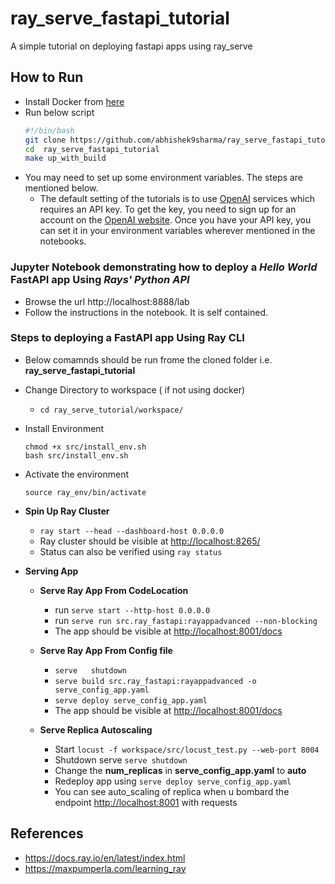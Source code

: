 # ray_serve_fastapi_tutorial
A simple tutorial on deploying fastapi apps using ray_serve


## How to Run
- Install Docker from [here](https://docs.docker.com/get-docker/)
- Run below script
    ```bash
    #!/bin/bash
    git clone https://github.com/abhishek9sharma/ray_serve_fastapi_tutorial.git
    cd  ray_serve_fastapi_tutorial
    make up_with_build 
    ```
-  You may need to set up some environment variables. The steps are mentioned below. 
    - The default setting of the tutorials is to use [OpenAI](https://openai.com/) services which requires an API key. To get the key, you need to sign up for an account on the [OpenAI website](https://openai.com/product). Once you have your API key, you can set it in your environment variables wherever mentioned in the notebooks.

### Jupyter Notebook demonstrating how to deploy a _Hello World_ FastAPI app Using _Rays' Python API_
    
- Browse the url http://localhost:8888/lab
- Follow the instructions in the notebook. It is self contained. 


### Steps to deploying a FastAPI app Using Ray CLI

- Below comamnds should be run frome the cloned folder i.e. __ray_serve_fastapi_tutorial__

- Change Directory to workspace ( if not using docker)
    -  ``` cd ray_serve_tutorial/workspace/ ```

-  Install Environment
    
    ```
    chmod +x src/install_env.sh
    bash src/install_env.sh
    ```

-  Activate the environment

    ```
    source ray_env/bin/activate
    ```

-  **Spin Up Ray Cluster**
    
    - ``` ray start --head --dashboard-host 0.0.0.0  ```
    - Ray cluster should be visible at [http://localhost:8265/](http://localhost:8265)
    - Status can also be verified using ``` ray status  ```

-  **Serving App**

    - __Serve Ray App From CodeLocation__
        - run ```serve start --http-host 0.0.0.0 ```
        - run ``` serve run src.ray_fastapi:rayappadvanced --non-blocking ```
        - The app should be visible at [http://localhost:8001/docs](http://localhost:8001/docs)
    

    - __Serve Ray App From Config file__
        - ```serve   shutdown``` 
        -  ```serve build src.ray_fastapi:rayappadvanced -o serve_config_app.yaml  ```
        -  ```serve deploy serve_config_app.yaml  ```
        - The app should be visible at [http://localhost:8001/docs](http://localhost:8001/docs)
    
    - __Serve Replica Autoscaling__
        - Start ```locust -f workspace/src/locust_test.py --web-port 8004```
        - Shutdown serve  ```serve shutdown ```
        - Change the __num_replicas__ in __serve_config_app.yaml__ to __auto__
        - Redeploy app using ```serve deploy serve_config_app.yaml  ```
        - You can see auto_scaling of replica when u bombard the endpoint [http://localhost:8001](http://localhost:8001/) with requests
    



## References

- https://docs.ray.io/en/latest/index.html
- https://maxpumperla.com/learning_ray
